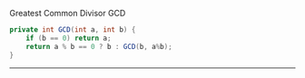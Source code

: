 Greatest Common Divisor GCD
``` java
private int GCD(int a, int b) {
    if (b == 0) return a;
    return a % b == 0 ? b : GCD(b, a%b);
}
```
---
